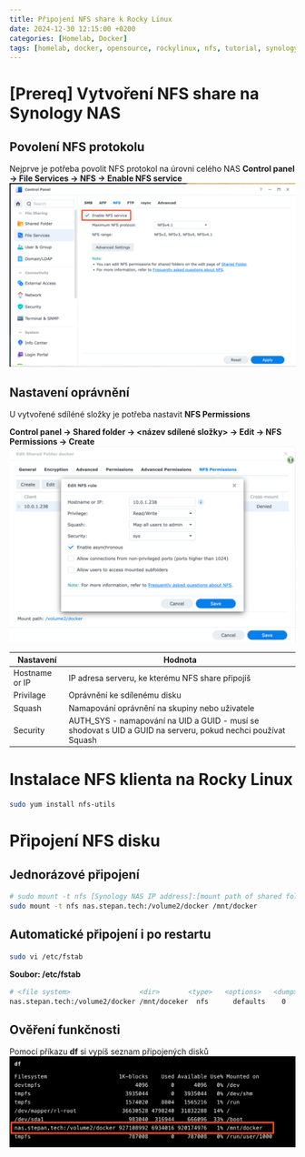 ```yaml
---
title: Připojení NFS share k Rocky Linux
date: 2024-12-30 12:15:00 +0200
categories: [Homelab, Docker]
tags: [homelab, docker, opensource, rockylinux, nfs, tutorial, synology, nas]     # TAG names should always be lowercase
---
```


# [Prereq] Vytvoření NFS share na Synology NAS
## Povolení NFS protokolu
Nejprve je potřeba povolit NFS protokol na úrovni celého NAS **Control panel -> File Services -> NFS -> Enable NFS service**
![Povolení NFS služby](../assets/img/2024-12-30-pripojeni-nfs-share-k-rocky-linux-1.png)

## Nastavení oprávnění
U vytvořené sdíléné složky je potřeba nastavit **NFS Permissions**

**Control panel -> Shared folder -> <název sdílené složky> -> Edit -> NFS Permissions -> Create**
![Nastavení NFS oprávnění](../assets/img/2024-12-30-pripojeni-nfs-share-k-rocky-linux-2.png)

| Nastavení      | Hodnota                                                                                                      |
| -------------- | ------------------------------------------------------------------------------------------------------------ |
| Hostname or IP | IP adresa serveru, ke kterému NFS share připojíš                                                             |
| Privilage      | Oprávnění ke sdílenému disku                                                                                 |
| Squash         | Namapování oprávnění na skupiny nebo uživatele                                                               |
| Security       | AUTH_SYS - namapování na UID a GUID - musí se shodovat s UID a GUID na serveru, pokud nechci používat Squash |

# Instalace NFS klienta na Rocky Linux
```bash
sudo yum install nfs-utils
```

# Připojení NFS disku
## Jednorázové připojení
```bash
# sudo mount -t nfs [Synology NAS IP address]:[mount path of shared folder] /[mount point on NFS client]
sudo mount -t nfs nas.stepan.tech:/volume2/docker /mnt/docker
```

## Automatické připojení i po restartu
```bash
sudo vi /etc/fstab
```

**Soubor: /etc/fstab**
```bash
# <file system>                 <dir>       <type>   <options>   <dump>	<pass>
nas.stepan.tech:/volume2/docker /mnt/doceker  nfs      defaults    0       0
```

## Ověření funkčnosti
Pomocí příkazu **df** si vypíš seznam připojených disků
![Výspis disků](../assets/img/2024-12-30-pripojeni-nfs-share-k-rocky-linux-3.png)
